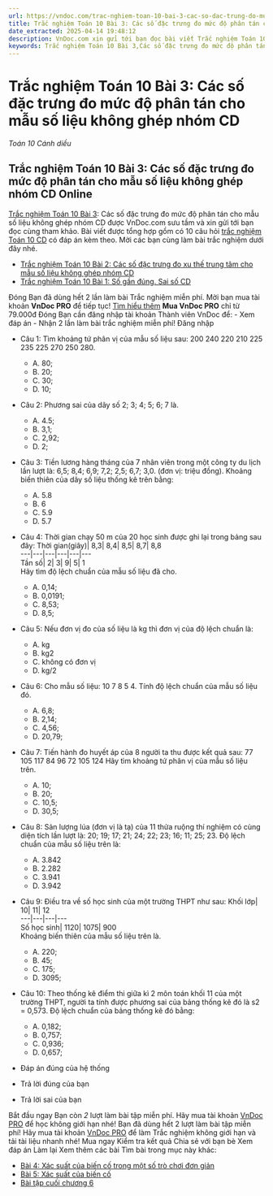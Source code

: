 ```yaml
---
url: https://vndoc.com/trac-nghiem-toan-10-bai-3-cac-so-dac-trung-do-muc-do-phan-tan-cho-mau-so-lieu-khong-ghep-nhom-cd-291111
title: Trắc nghiệm Toán 10 Bài 3: Các số đặc trưng đo mức độ phân tán cho mẫu số liệu không ghép nhóm CD - Toán 10 Cánh diều - VnDoc.com
date_extracted: 2025-04-14 19:48:12
description: VnDoc.com xin gửi tới bạn đọc bài viết Trắc nghiệm Toán 10 Bài 3: Các số đặc trưng đo mức độ phân tán cho mẫu số liệu không ghép nhóm CD. Mời các bạn cùng tham khảo chi tiết.
keywords: Trắc nghiệm Toán 10 Bài 3,Các số đặc trưng đo mức độ phân tán cho mẫu số liệu không ghép nhóm,trắc nghiệm toán 10,trắc nghiệm toán 10 CD,toán 10,toán 10 CD,toán 10 bài 3
---
```


# Trắc nghiệm Toán 10 Bài 3: Các số đặc trưng đo mức độ phân tán cho mẫu số liệu không ghép nhóm CD
 _Toán 10 Cánh diều_
## Trắc nghiệm Toán 10 Bài 3: Các số đặc trưng đo mức độ phân tán cho mẫu số liệu không ghép nhóm CD Online
[Trắc nghiệm Toán 10 Bài 3](<https://vndoc.com/trac-nghiem-toan-10-bai-3-cac-so-dac-trung-do-muc-do-phan-tan-cho-mau-so-lieu-khong-ghep-nhom-cd-291111>): Các số đặc trưng đo mức độ phân tán cho mẫu số liệu không ghép nhóm CD được VnDoc.com sưu tầm và xin gửi tới bạn đọc cùng tham khảo. Bài viết được tổng hợp gồm có 10 câu hỏi [trắc nghiệm Toán 10 CD](<https://vndoc.com/trac-nghiem-toan-10-cd>) có đáp án kèm theo. Mời các bạn cùng làm bài trắc nghiệm dưới đây nhé.
  * [Trắc nghiệm Toán 10 Bài 2: Các số đặc trưng đo xu thế trung tâm cho mẫu số liệu không ghép nhóm CD](<https://vndoc.com/trac-nghiem-toan-10-bai-2-cac-so-dac-trung-do-xu-the-trung-tam-cho-mau-so-lieu-khong-ghep-nhom-cd-291108>)
  * [Trắc nghiệm Toán 10 Bài 1: Số gần đúng. Sai số CD](<https://vndoc.com/trac-nghiem-toan-10-bai-1-so-gan-dung-sai-so-cd-291105>)

Đóng
Bạn đã dùng hết 2 lần làm bài Trắc nghiệm miễn phí. Mời bạn mua tài khoản **VnDoc PRO** để tiếp tục\! [Tìm hiểu thêm](</pro>)
**Mua VnDoc PRO** chỉ từ 79.000đ
Đóng
Bạn cần đăng nhập tài khoản Thành viên VnDoc để:
\- Xem đáp án
\- Nhận 2 lần làm bài trắc nghiệm miễn phí\!
Đăng nhập 
  * Câu 1:
Tìm khoảng tứ phân vị của mẫu số liệu sau:
200 240 220 210 225 235 225 270 250 280.
    * A. 80;
    * B. 20;
    * C. 30;
    * D. 10;
  * Câu 2:
Phương sai của dãy số 2; 3; 4; 5; 6; 7 là.
    * A. 4.5;
    * B. 3,1;
    * C. 2,92;
    * D. 2;
  * Câu 3:
Tiền lương hàng tháng của 7 nhân viên trong một công ty du lịch lần lượt là: 6,5; 8,4; 6,9; 7,2; 2,5; 6,7; 3,0. \(đơn vị: triệu đồng\). Khoảng biến thiên của dãy số liệu thống kê trên bằng:
    * A. 5.8
    * B. 6
    * C. 5.9
    * D. 5.7
  * Câu 4:
Thời gian chạy 50 m của 20 học sinh được ghi lại trong bảng sau đây:
Thời gian\(giây\)| 8,3| 8,4| 8,5| 8,7| 8,8  
---|---|---|---|---|---  
Tần số| 2| 3| 9| 5| 1  
Hãy tìm độ lệch chuẩn của mẫu số liệu đã cho.
    * A. 0,14;
    * B. 0,0191;
    * C. 8,53;
    * D. 8,5;
  * Câu 5:
Nếu đơn vị đo của số liệu là kg thì đơn vị của độ lệch chuẩn là:
    * A. kg
    * B. kg2
    * C. không có đơn vị
    * D. kg/2
  * Câu 6:
Cho mẫu số liệu: 10 7 8 5 4. Tính độ lệch chuẩn của mẫu số liệu đó.
    * A. 6,8;
    * B. 2,14;
    * C. 4,56;
    * D. 20,79;
  * Câu 7:
Tiến hành đo huyết áp của 8 người ta thu được kết quả sau:
77 105 117 84 96 72 105 124
Hãy tìm khoảng tứ phân vị của mẫu số liệu trên.
    * A. 10;
    * B. 20;
    * C. 10,5;
    * D. 30,5;
  * Câu 8:
Sản lượng lúa \(đơn vị là tạ\) của 11 thửa ruộng thí nghiệm có cùng diện tích lần lượt là: 20; 19; 17; 21; 24; 22; 23; 16; 11; 25; 23. Độ lệch chuẩn của mẫu số liệu trên là:
    * A. 3.842
    * B. 2.282
    * C. 3.941
    * D. 3.942
  * Câu 9:
Điều tra về số học sinh của một trường THPT như sau:
Khối lớp| 10| 11| 12  
---|---|---|---  
Số học sinh| 1120| 1075| 900  
Khoảng biến thiên của mẫu số liệu trên là.
    * A. 220;
    * B. 45;
    * C. 175;
    * D. 3095;
  * Câu 10:
Theo thống kê điểm thi giữa kì 2 môn toán khối 11 của một trường THPT, người ta tính được phương sai của bảng thống kê đó là s2 = 0,573. Độ lệch chuẩn của bảng thống kê đó bằng:
    * A. 0,182;
    * B. 0,757;
    * C. 0,936;
    * D. 0,657;

  * Đáp án đúng của hệ thống
  * Trả lời đúng của bạn
  * Trả lời sai của bạn

Bắt đầu ngay
Bạn còn _2_ lượt làm bài tập miễn phí. Hãy mua tài khoản [VnDoc PRO](</pro>) để học không giới hạn nhé\!  Bạn đã dùng hết 2 lượt làm bài tập miễn phí\! Hãy mua tài khoản [VnDoc PRO](</pro>) để làm Trắc nghiệm không giới hạn và tải tài liệu nhanh nhé\!  Mua ngay
Kiểm tra kết quả Chia sẻ với bạn bè Xem đáp án Làm lại
Xem thêm các bài Tìm bài trong mục này khác:
  * [Bài 4: Xác suất của biến cố trong một số trò chơi đơn giản](</trac-nghiem-toan-10-bai-4-xac-suat-cua-bien-co-trong-mot-so-tro-choi-don-gian-cd-291115>)
  * [Bài 5: Xác suất của biến cố](</trac-nghiem-toan-10-bai-5-xac-suat-cua-bien-co-cd-291119>)
  * [Bài tập cuối chương 6](</trac-nghiem-toan-10-bai-tap-cuoi-chuong-6-cd-291122>)

